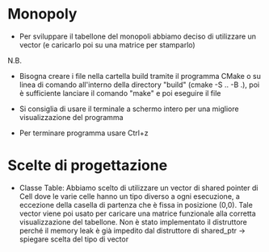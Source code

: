 # Monopoly
- Per sviluppare il tabellone del monopoli abbiamo deciso di utilizzare un vector
(e caricarlo poi su una matrice per stamparlo)

N.B.
- Bisogna creare i file nella cartella build tramite il programma CMake o su linea di comando all'interno della directory "build" (cmake -S .. -B .), poi è sufficiente lanciare il comando "make" e poi eseguire il file

- Si consiglia di usare il terminale a schermo intero per una migliore visualizzazione del programma

- Per terminare programma usare Ctrl+z

# Scelte di progettazione
- Classe Table:
Abbiamo scelto di utilizzare un vector di shared pointer di Cell dove le varie celle hanno un tipo diverso a ogni esecuzione, a eccezione della casella di partenza che è fissa in posizione (0,0). Tale vector viene poi usato per caricare una matrice funzionale alla corretta visualizzazione del tabellone.
Non è stato implementato il distruttore perché il memory leak è già impedito dal distruttore di shared_ptr 
-> spiegare scelta del tipo di vector

